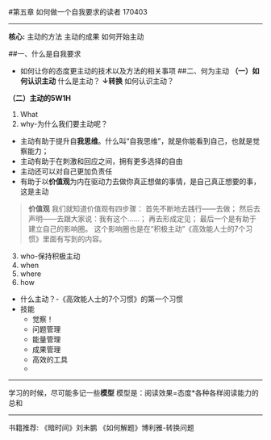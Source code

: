 #第五章 如何做一个自我要求的读者
170403
- - - - -
**核心:**
主动的方法
主动的成果
如何开始主动



##一、什么是自我要求

 - 如何让你的态度更主动的技术以及方法的相关事项
##二、何为主动
**（一）如何认识主动**
什么是主动？
**↓转换**
如何认识主动？

**（二）主动的5W1H**
1. What
2. why-为什么我们要主动呢？
- 主动有助于提升自**我思维**。什么叫“自我思维”，就是你能看到自己，也就是觉察能力；
- 主动有助于在刺激和回应之间，拥有更多选择的自由
- 主动还可以对自己更加负责任
- 有助于以**价值观**为内在驱动力去做你真正想做的事情，是自己真正想要的事，这是主动

>**价值观**
我们就知道价值观有四步骤：
首先不断地去践行——去做；
然后去声明——去跟大家说：我有这个……；
再去形成定见；
最后一个是有助于建立自己的影响圈。
这个影响圈也是在“积极主动”《高效能人士的7个习惯》里面有写到的内容。
3. who-保持积极主动
4. when 
5. where
6. how
 - 什么主动？-《高效能人士的7个习惯》的第一个习惯
 - 技能
     - 觉察！
     - 问题管理
     - 能量管理
     - 成果管理
     - 高效的工具
     - 









- - - - -
学习的时候，尽可能多记一些**模型**
模型是：阅读效果=态度*各种各样阅读能力的总和
- - - - -
书籍推荐:
《暗时间》刘未鹏
《如何解题》博利雅-转换问题